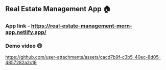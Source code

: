 ## Real Estate Management App 🏠

### App link - https://real-estate-management-mern-app.netlify.app/

### Demo video 😎

https://github.com/user-attachments/assets/cacd7b9f-c3b5-40ec-8d05-4857282a2c18



